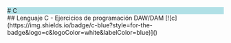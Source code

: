 <div style="background-color:powderblue;"> # C</div>
##  Lenguaje C - Ejercicios de programación DAW/DAM
[![c](https://img.shields.io/badge/c-blue?style=for-the-badge&logo=c&logoColor=white&labelColor=blue)]()
